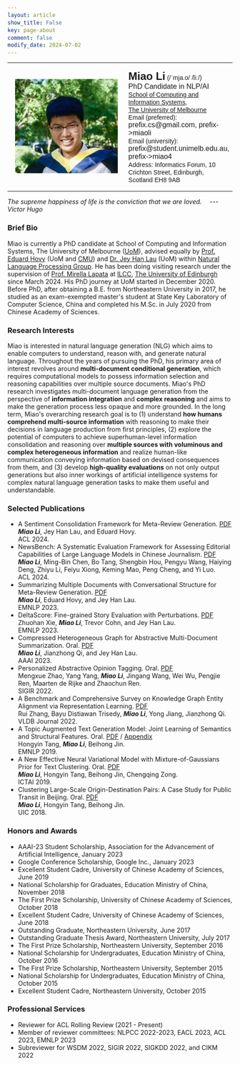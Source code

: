 ```yaml
---
layout: article
show_title: False
key: page-about
comment: false
modify_date: 2024-07-02
---
```


<table>
<tr>
<td width="260" align="center">
    <div style="float:center">
      <img src="files/ava.png" width="230">
    </div>
</td>
<td>
    <p>
        <font face="Arial">
        <b><font size="5.8">Miao Li</font><font size="5.5"></font></b> (/ˈmja.o/ /liː/)<br>
        <font size="3">PhD Candidate in NLP/AI</font><br>
        <a href="https://cis.unimelb.edu.au/">School of Computing and Information Systems</a>,<br> 
        <a href="https://www.unimelb.edu.au/">The University of Melbourne</a><br>
        Email (preferred): <font size="3">prefix.cs@gmail.com, prefix->miaoli</font><br>
        Email (university): <font size="3">prefix@student.unimelb.edu.au, prefix->miao4</font><br>
        Address: Informatics Forum, 10 Crichton Street, Edinburgh, Scotland EH8 9AB
        </font>
   </p>
</td>
</tr>
</table>

*The supreme happiness of life is the conviction that we are loved.  &emsp;--- Victor Hugo*

### Brief Bio

Miao is currently a PhD candidate at School of Computing and Information Systems, The University of Melbourne ([UoM](https://www.unimelb.edu.au/)), advised equally by [Prof. Eduard Hovy](https://scholar.google.com/citations?user=PUFxrroAAAAJ&hl=en) (UoM and [CMU](https://lti.cs.cmu.edu/)) and [Dr. Jey Han Lau](https://scholar.google.com.au/citations?user=MFi65f4AAAAJ&hl=en&oi=ao) (UoM) within [Natural Language Processing Group](https://cis.unimelb.edu.au/research/artificial-intelligence/research/Natural-Language-Processing). He has been doing visiting research under the supervision of [Prof. Mirella Lapata](https://scholar.google.com.au/citations?user=j67B9Q4AAAAJ&hl=en) at [ILCC](https://web.inf.ed.ac.uk/ilcc), [The University of Edinburgh](https://www.ed.ac.uk/) since March 2024. His PhD journey at UoM started in December 2020. Before PhD, after obtaining a B.E. from Northeastern University in 2017, he studied as an exam-exempted master's student at State Key Laboratory of Computer Science, China and completed his M.Sc. in July 2020 from Chinese Academy of Sciences. 

### Research Interests

Miao is interested in natural language generation (NLG) which aims to enable computers to understand, reason with, and generate natural language. Throughout the years of pursuing the PhD, his primary area of interest revolves around **multi-document conditional generation**, which requires computational models to possess information selection and reasoning capabilities over multiple source documents. Miao's PhD research investigates multi-document language generation from the perspective of **information integration** and **complex reasoning** and aims to make the generation process less opaque and more grounded. In the long term, Miao's overarching research goal is to (1) understand **how humans comprehend multi-source information** with reasoning to make their decisions in language production from first principles, (2) explore the potential of computers to achieve superhuman-level information consolidation and reasoning over **multiple sources with voluminous and complex heterogeneous information** and realize human-like communication conveying information based on devised consequences from them, and (3) develop **high-quality evaluations** on not only output generations but also inner workings of artificial intelligence systems for complex natural language generation tasks to make them useful and understandable. 

### Selected Publications

- A Sentiment Consolidation Framework for Meta-Review Generation. [PDF](https://arxiv.org/abs/2402.18005) <br> ***Miao Li***, Jey Han Lau, and Eduard Hovy. <br> ACL 2024.
- NewsBench: A Systematic Evaluation Framework for Assessing Editorial Capabilities of Large Language Models in Chinese Journalism. [PDF](https://arxiv.org/abs/2403.00862) <br> ***Miao Li***, Ming-Bin Chen, Bo Tang, Shengbin Hou, Pengyu Wang, Haiying Deng, Zhiyu Li, Feiyu Xiong, Keming Mao, Peng Cheng, and Yi Luo. <br> ACL 2024.
- Summarizing Multiple Documents with Conversational Structure for Meta-Review Generation. [PDF](https://arxiv.org/abs/2305.01498) <br> ***Miao Li***, Eduard Hovy, and Jey Han Lau. <br> EMNLP 2023.
- DeltaScore: Fine-grained Story Evaluation with Perturbations. [PDF](https://arxiv.org/abs/2303.08991) <br> Zhuohan Xie, ***Miao Li***, Trevor Cohn, and Jey Han Lau. <br> EMNLP 2023.
- Compressed Heterogeneous Graph for Abstractive Multi-Document Summarization. Oral. [PDF](https://arxiv.org/abs/2303.06565) <br> ***Miao Li***, Jianzhong Qi, and Jey Han Lau. <br> AAAI 2023.
- Personalized Abstractive Opinion Tagging. Oral. [PDF](https://dl.acm.org/doi/10.1145/3477495.3532037) <br> Mengxue Zhao, Yang Yang, ***Miao Li***, Jingang Wang, Wei Wu, Pengjie Ren, Maarten de Rijke and Zhaochun Ren. <br> SIGIR 2022.
- A Benchmark and Comprehensive Survey on Knowledge Graph Entity Alignment via Representation Learning. [PDF](https://link.springer.com/article/10.1007/s00778-022-00747-z) <br> Rui Zhang, Bayu Distiawan Trisedy, ***Miao Li***, Yong Jiang, Jianzhong Qi. <br> VLDB Journal 2022.
- A Topic Augmented Text Generation Model: Joint Learning of Semantics and Structural Features. Oral. [PDF](https://www.aclweb.org/anthology/D19-1513/) / [Appendix](https://oaimli.github.io/files/paper_at_emnlp2019_appendix.pdf) <br> Hongyin Tang, ***Miao Li***, Beihong Jin. <br> EMNLP 2019.
- A New Effective Neural Variational Model with Mixture-of-Gaussians Prior for Text Clustering. Oral. [PDF](https://oaimli.github.io/files/paper_at_ictai2019.pdf) <br> ***Miao Li***,  Hongyin Tang, Beihong Jin, Chengqing Zong. <br> ICTAI 2019.
- Clustering Large-Scale Origin-Destination Pairs: A Case Study for Public Transit in Beijing. Oral. [PDF](https://ieeexplore.ieee.org/document/8560115) <br> ***Miao Li***, Hongyin Tang, Beihong Jin. <br> UIC 2018.

### Honors and Awards

- AAAI-23 Student Scholarship, Association for the Advancement of Artificial Intelligence, January 2023
- Google Conference Scholarship, Google Inc., January 2023
- Excellent Student Cadre, University of Chinese Academy of Sciences, June 2019
- National Scholarship for Graduates, Education Ministry of China, November 2018
- The First Prize Scholarship, University of Chinese Academy of Sciences, October 2018
- Excellent Student Cadre, University of Chinese Academy of Sciences, June 2018
- Outstanding Graduate, Northeastern University, June 2017
- Outstanding Graduate Thesis Award, Northeastern University, July 2017
- The First Prize Scholarship, Northeastern University, September 2016
- National Scholarship for Undergraduates, Education Ministry of China, October 2016
- The First Prize Scholarship, Northeastern University, September 2015
- National Scholarship for Undergraduates, Education Ministry of China, October 2015
- Excellent Student Cadre, Northeastern University, October 2015

### Professional Services

- Reviewer for ACL Rolling Review (2021 - Present)
- Member of reviewer committees: NLPCC 2022-2023, EACL 2023, ACL 2023, EMNLP 2023
- Subreviewer for WSDM 2022, SIGIR 2022, SIGKDD 2022, and CIKM 2022




